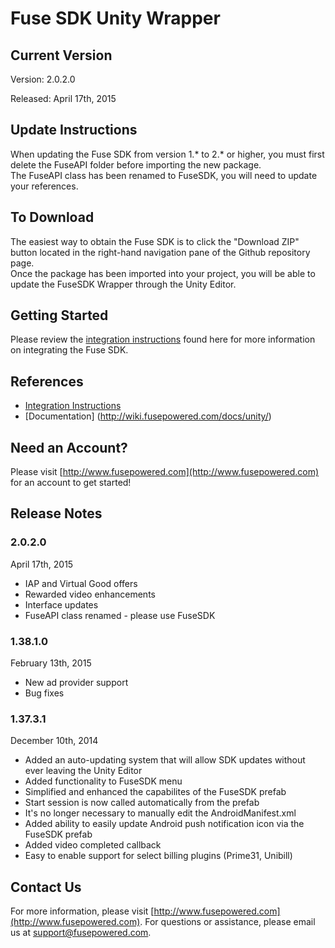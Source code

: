# Fuse SDK Unity Wrapper

## Current Version

Version: 2.0.2.0

Released: April 17th, 2015

## Update Instructions
When updating the Fuse SDK from version 1.* to 2.* or higher, you must first delete the FuseAPI folder before importing the new package.  
The FuseAPI class has been renamed to FuseSDK, you will need to update your references.

## To Download
The easiest way to obtain the Fuse SDK is to click the "Download ZIP" button located in the right-hand navigation pane of the Github repository page.  
Once the package has been imported into your project, you will be able to update the FuseSDK Wrapper through the Unity Editor.

## Getting Started

Please review the [integration instructions](https://wiki.fusepowered.com/index.php?title=Unity) found here for more information on integrating the Fuse SDK.

## References

* [Integration Instructions](https://wiki.fusepowered.com/index.php?title=Unity)
* [Documentation] (http://wiki.fusepowered.com/docs/unity/)

## Need an Account?
Please visit [http://www.fusepowered.com](http://www.fusepowered.com) for an account to get started!

## Release Notes

### 2.0.2.0
April 17th, 2015
* IAP and Virtual Good offers
* Rewarded video enhancements
* Interface updates
* FuseAPI class renamed - please use FuseSDK

### 1.38.1.0
February 13th, 2015
* New ad provider support
* Bug fixes

### 1.37.3.1
December 10th, 2014
* Added an auto-updating system that will allow SDK updates without ever leaving the Unity Editor
* Added functionality to FuseSDK menu
* Simplified and enhanced the capabilites of the FuseSDK prefab
* Start session is now called automatically from the prefab
* It's no longer necessary to manually edit the AndroidManifest.xml
* Added ability to easily update Android push notification icon via the FuseSDK prefab
* Added video completed callback
* Easy to enable support for select billing plugins (Prime31, Unibill)


## Contact Us
For more information, please visit [http://www.fusepowered.com](http://www.fusepowered.com). For questions or assistance, please email us at [support@fusepowered.com](mailto:support@fusepowered.com).
